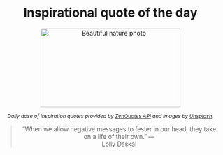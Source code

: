 
<div align="center">

# Inspirational quote of the day

<img src="./data/photo.jpeg" alt="Beautiful nature photo" width="320" height="180">

<sub><i>Daily dose of inspiration quotes provided by [ZenQuotes API](https://zenquotes.io/) and images by [Unsplash](https://unsplash.com/).</i></sub>


<blockquote>&ldquo;When we allow negative messages to fester in our head, they take on a life of their own.&rdquo; &mdash; <footer>Lolly Daskal</footer></blockquote>

</div>
